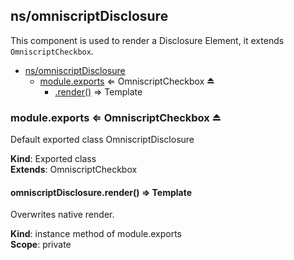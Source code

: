 ## ns/omniscriptDisclosure

This component is used to render a Disclosure Element, it extends `OmniscriptCheckbox`.

- [ns/omniscriptDisclosure](#markdown-header-nsomniscriptdisclosure)
  - [module.exports](#markdown-header-moduleexports-omniscriptcheckbox) ⇐ OmniscriptCheckbox ⏏
    - [.render()](#markdown-header-omniscriptdisclosurerender-template) ⇒ Template

### module.exports ⇐ OmniscriptCheckbox ⏏

Default exported class OmniscriptDisclosure

**Kind**: Exported class  
**Extends**: OmniscriptCheckbox

#### omniscriptDisclosure.render() ⇒ Template

Overwrites native render.

**Kind**: instance method of module.exports  
**Scope**: private
